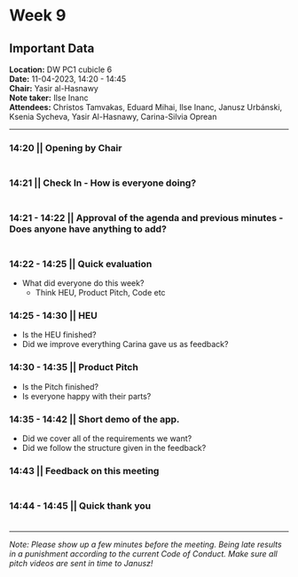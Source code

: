 # Week 9

## Important Data
**Location:** DW PC1 cubicle 6\
**Date:** 11-04-2023, 14:20 - 14:45\
**Chair:** Yasir al-Hasnawy\
**Note taker:** Ilse Inanc\
**Attendees:** Christos Tamvakas, Eduard Mihai, Ilse Inanc, Janusz Urbánski, Ksenia Sycheva, Yasir Al-Hasnawy, Carina-Silvia Oprean

----------

### **14:20** || Opening by Chair <br/><br>

### **14:21** || Check In - How is everyone doing? <br/><br>

### **14:21 - 14:22** || Approval of the agenda and previous minutes - Does anyone have anything to add? <br /> <br>

### **14:22 - 14:25** || Quick evaluation
+ What did everyone do this week?
    + Think HEU, Product Pitch, Code etc

### **14:25 - 14:30** || HEU
+ Is the HEU finished?
+ Did we improve everything Carina gave us as feedback?


### **14:30 - 14:35** || Product Pitch
+ Is the Pitch finished?
+ Is everyone happy with their parts?

### **14:35 - 14:42** || Short demo of the app.
+ Did we cover all of the requirements we want? 
+ Did we follow the structure given in the feedback?

### **14:43** || Feedback on this meeting <br /> <br>

### **14:44 - 14:45** || Quick thank you <br /> <br>

----------

*Note: Please show up a few minutes before the meeting. Being late results in a punishment according to the current Code of Conduct. Make sure all pitch videos are sent in time to Janusz!*
